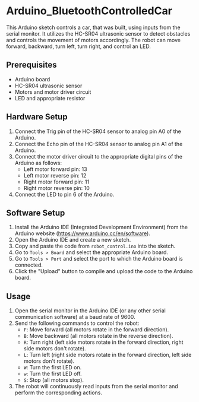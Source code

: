 # Arduino_BluetoothControlledCar

This Arduino sketch controls a car, that was built, using inputs from the serial monitor. It utilizes the HC-SR04 ultrasonic sensor to detect obstacles and controls the movement of motors accordingly. The robot can move forward, backward, turn left, turn right, and control an LED.

## Prerequisites

- Arduino board
- HC-SR04 ultrasonic sensor
- Motors and motor driver circuit
- LED and appropriate resistor

## Hardware Setup

1. Connect the Trig pin of the HC-SR04 sensor to analog pin A0 of the Arduino.
2. Connect the Echo pin of the HC-SR04 sensor to analog pin A1 of the Arduino.
3. Connect the motor driver circuit to the appropriate digital pins of the Arduino as follows:
   - Left motor forward pin: 13
   - Left motor reverse pin: 12
   - Right motor forward pin: 11
   - Right motor reverse pin: 10
4. Connect the LED to pin 6 of the Arduino.

## Software Setup

1. Install the Arduino IDE (Integrated Development Environment) from the Arduino website (https://www.arduino.cc/en/software).
2. Open the Arduino IDE and create a new sketch.
3. Copy and paste the code from `robot_control.ino` into the sketch.
4. Go to `Tools > Board` and select the appropriate Arduino board.
5. Go to `Tools > Port` and select the port to which the Arduino board is connected.
6. Click the "Upload" button to compile and upload the code to the Arduino board.

## Usage

1. Open the serial monitor in the Arduino IDE (or any other serial communication software) at a baud rate of 9600.
2. Send the following commands to control the robot:
   - `F`: Move forward (all motors rotate in the forward direction).
   - `B`: Move backward (all motors rotate in the reverse direction).
   - `R`: Turn right (left side motors rotate in the forward direction, right side motors don't rotate).
   - `L`: Turn left (right side motors rotate in the forward direction, left side motors don't rotate).
   - `W`: Turn the first LED on.
   - `w`: Turn the first LED off.
   - `S`: Stop (all motors stop).
3. The robot will continuously read inputs from the serial monitor and perform the corresponding actions.
